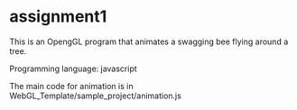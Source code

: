 # assignment1

This is an OpengGL program that animates a swagging bee flying around a tree.

Programming language: javascript 

The main code for animation is in WebGL_Template/sample_project/animation.js
